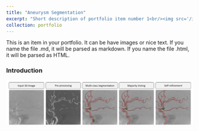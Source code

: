 ```yaml
---
title: "Aneurysm Segmentation"
excerpt: "Short description of portfolio item number 1<br/><img src='/images/image_lin2023high_1.png'>"
collection: portfolio
---
```


This is an item in your portfolio. It can be have images or nice text. If you name the file .md, it will be parsed as markdown. If you name the file .html, it will be parsed as HTML. 


### Introduction

![Editing a markdown file for a talk](/images/image_lin2023high_1.png)


